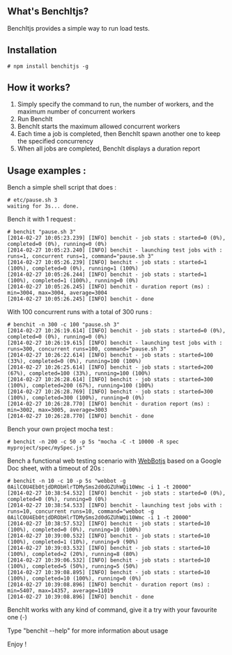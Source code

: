 ## What's BenchItjs?

BenchItjs provides a simple way to run load tests.

## Installation

    # npm install benchitjs -g

## How it works?

1. Simply specify the command to run, the number of workers, and the maximum number of concurrent workers
2. Run BenchIt
3. BenchIt starts the maximum allowed concurrent workers
4. Each time a job is completed, then BenchIt spawn another one to keep the specified concurrency
5. When all jobs are completed, BenchIt displays a duration report

## Usage examples :

Bench a simple shell script that does :

    # etc/pause.sh 3
    waiting for 3s... done.

Bench it with 1 request :

    # benchit "pause.sh 3"
    [2014-02-27 10:05:23.239] [INFO] benchit - job stats : started=0 (0%), completed=0 (0%), running=0 (0%)
    [2014-02-27 10:05:23.240] [INFO] benchit - launching test jobs with : runs=1, concurrent runs=1, command="pause.sh 3"
    [2014-02-27 10:05:26.239] [INFO] benchit - job stats : started=1 (100%), completed=0 (0%), running=1 (100%)
    [2014-02-27 10:05:26.244] [INFO] benchit - job stats : started=1 (100%), completed=1 (100%), running=0 (0%)
    [2014-02-27 10:05:26.245] [INFO] benchit - duration report (ms) : min=3004, max=3004, average=3004
    [2014-02-27 10:05:26.245] [INFO] benchit - done

With 100 concurrent runs with a total of 300 runs :

    # benchit -n 300 -c 100 "pause.sh 3"
    [2014-02-27 10:26:19.614] [INFO] benchit - job stats : started=0 (0%), completed=0 (0%), running=0 (0%)
    [2014-02-27 10:26:19.615] [INFO] benchit - launching test jobs with : runs=300, concurrent runs=100, command="pause.sh 3"
    [2014-02-27 10:26:22.614] [INFO] benchit - job stats : started=100 (33%), completed=0 (0%), running=100 (100%)
    [2014-02-27 10:26:25.614] [INFO] benchit - job stats : started=200 (67%), completed=100 (33%), running=100 (100%)
    [2014-02-27 10:26:28.614] [INFO] benchit - job stats : started=300 (100%), completed=200 (67%), running=100 (100%)
    [2014-02-27 10:26:28.769] [INFO] benchit - job stats : started=300 (100%), completed=300 (100%), running=0 (0%)
    [2014-02-27 10:26:28.770] [INFO] benchit - duration report (ms) : min=3002, max=3005, average=3003
    [2014-02-27 10:26:28.770] [INFO] benchit - done

Bench your own project mocha test :

    # benchit -n 200 -c 50 -p 5s "mocha -C -t 10000 -R spec myproject/spec/mySpec.js"

Bench a functional web testing scenario with [WebBotjs](https://github.com/openhoat/webbotjs) based on a Google Doc sheet, with a timeout of 20s :

    # benchit -n 10 -c 10 -p 5s "webbot -g 0AilC0U4Eb0tjdDRObHlrTDMySms2d0dGZUhWQi10Wmc -i 1 -t 20000"
    [2014-02-27 10:38:54.532] [INFO] benchit - job stats : started=0 (0%), completed=0 (0%), running=0 (0%)
    [2014-02-27 10:38:54.533] [INFO] benchit - launching test jobs with : runs=10, concurrent runs=10, command="webbot -g 0AilC0U4Eb0tjdDRObHlrTDMySms2d0dGZUhWQi10Wmc -i 1 -t 20000"
    [2014-02-27 10:38:57.532] [INFO] benchit - job stats : started=10 (100%), completed=0 (0%), running=10 (100%)
    [2014-02-27 10:39:00.532] [INFO] benchit - job stats : started=10 (100%), completed=1 (10%), running=9 (90%)
    [2014-02-27 10:39:03.532] [INFO] benchit - job stats : started=10 (100%), completed=2 (20%), running=8 (80%)
    [2014-02-27 10:39:06.532] [INFO] benchit - job stats : started=10 (100%), completed=5 (50%), running=5 (50%)
    [2014-02-27 10:39:08.895] [INFO] benchit - job stats : started=10 (100%), completed=10 (100%), running=0 (0%)
    [2014-02-27 10:39:08.896] [INFO] benchit - duration report (ms) : min=5407, max=14357, average=11019
    [2014-02-27 10:39:08.896] [INFO] benchit - done

BenchIt works with any kind of command, give it a try with your favourite one $(^_-)$

Type "benchit --help" for more information about usage

Enjoy !
